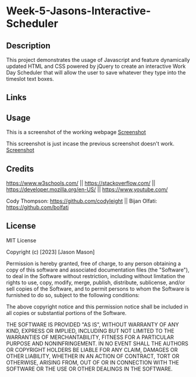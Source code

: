 # Week-5-Jasons-Interactive-Scheduler

## Description

This project demonstrates the usage of Javascript and feature dynamically updated HTML and CSS powered by jQuery to create an interactive Work Day Scheduler that will allow the user to save whatever they type into the timeslot text boxes.

## Links

<!-- insert deployed application link -->

## Usage
This is a screenshot of the working webpage
[Screenshot](Assets\images\workdayscheduler.png)

This screenshot is just incase the previous screenshot doesn't work.
[Screenshot](https://i.gyazo.com/2635d79f4f142febefafe37ad01c4a93.png)

## Credits

https://www.w3schools.com/ || 
https://stackoverflow.com/ || 
https://developer.mozilla.org/en-US/ || 
https://www.youtube.com/

Cody Thompson: https://github.com/codyleight ||
Bijan Olfati: https://github.com/bolfati

## License
MIT License

Copyright (c) [2023] [Jason Mason]

Permission is hereby granted, free of charge, to any person obtaining a copy of this software and associated documentation files (the "Software"), to deal in the Software without restriction, including without limitation the rights to use, copy, modify, merge, publish, distribute, sublicense, and/or sell copies of the Software, and to permit persons to whom the Software is furnished to do so, subject to the following conditions:

The above copyright notice and this permission notice shall be included in all copies or substantial portions of the Software.

THE SOFTWARE IS PROVIDED "AS IS", WITHOUT WARRANTY OF ANY KIND, EXPRESS OR IMPLIED, INCLUDING BUT NOT LIMITED TO THE WARRANTIES OF MERCHANTABILITY, FITNESS FOR A PARTICULAR PURPOSE AND NONINFRINGEMENT. IN NO EVENT SHALL THE AUTHORS OR COPYRIGHT HOLDERS BE LIABLE FOR ANY CLAIM, DAMAGES OR OTHER LIABILITY, WHETHER IN AN ACTION OF CONTRACT, TORT OR OTHERWISE, ARISING FROM, OUT OF OR IN CONNECTION WITH THE SOFTWARE OR THE USE OR OTHER DEALINGS IN THE SOFTWARE.